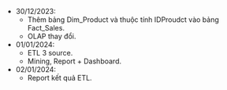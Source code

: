 - 30/12/2023:
  - Thêm bảng Dim_Product và thuộc tính IDProudct vào bảng Fact_Sales.
  - OLAP thay đổi.
- 01/01/2024:
  - ETL 3 source.
  - Mining, Report + Dashboard.
- 02/01/2024:
  - Report kết quả ETL.
